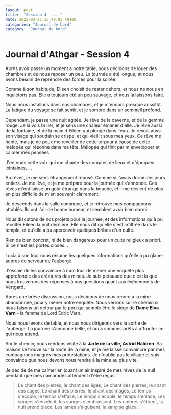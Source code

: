 ```yaml
---
layout: post
title:  "Session 4 - ..."
date: 2025-03-25 15:49:05 +0100
categories: "Journal de bord"
category: "Journal de bord"
---
```


# Journal d'Athgar - Session 4

Après avoir passé un moment a notre table,  nous décidons de louer des chambres et de nous reposer un peu. La journée a été longue, et nous avons besoin de reprendre des forces pour la soirée.

Comme à son habitude, Eileen choisit de rester dehors, et nous ne nous en inquiétons pas. Elle a toujours été un peu sauvage, et nous la laissons faire.

Nous nous installons dans nos chambres, et je m'endors presque aussitôt. La fatigue du voyage se fait sentir, et je sombre dans un sommeil profond.

Cependant, je passe une nuit agitée. Je rêve de la caverne, et de la gemme rouge. Je la vois briller, et je sens une chaleur émaner d'elle. Je rêve aussi de la fontaine, et de la main d'Eileen qui plonge dans l'eau.
Je revois aussi son visage qui soudain se crispe, et qui vieillit sous mes yeux.
Ce rêve me hante, mais je ne peux me reveiller de cette torpeur à cause de cette mélopée qui résonne dans ma tête. Mélopée qui finit par m'envelopper et calmer mes pensées.

J'entends cette voix qui me chante des comptes de lieux et d'époques lointaines, ...

Au réveil, je me sens étrangement reposé. Comme si j'avais dormi des jours entiers. Je me lève, et je me prépare pour la journée qui s'annonce.
Ces rêves m'ont laissé un goûr étrange dans la bouche, et il me devient de plus en plus difficile de m'en souvenir clairement.

Je descends dans la salle commune, et je retrouve mes compagnons attablés. Ils ont l'air de bonne humeur, et semblent avoir bien dormi.

Nous discutons de nos projets pour la journée, et des informations qu'à pu récolter Eileen la nuit dernière. Elle nous dit qu'elle s'est infiltrée dans le temple, et qu'elle a pu apercevoir quelques bribes d'un culte.

Rien de bien concret, ni de bien dangereux pour un culte religieux a priori. Si ce n'est les portes closes...

Lucia à son tour nous résume les quelques informations qu'elle a pu glaner auprès du serveur de l'auberge.

J'essaie de les convaincre à mon tour de mener une enquête plus approfondie des créatures des mines. Je suis persuadé que c'est là que nous trouverons des réponses à nos questions quant aux évènements de Vertgard.

Après une brève discussion, nous décidons de nous rendre à la mine abandonnée, pour y mener notre enquête. Nous verrons sur le chemin si nous faisons un détour par le port qui semble être le siège de **Dame Elva Varn** - la femme de Lord Edric Varn.

Nous nous levons de table, et nous nous dirigeons vers la sortie de l'auberge. La journée s'annonce belle, et nous sommes prêts à affronter ce qui nous attend.

Sur le chemin, nous rendons visite à la **Jarle de la ville,  Astrid Haldren**. Sa maison se trouve sur la route de la mine, et je me laisse convaincre par mes compagnons malgrés mes protestations. Je n'oublie pas le village et suis convaincu que nous devons nous rendre à la mine au plus vite.

Je décide de me calmer en jouant un air inspiré de mes rêves de la nuit pendant que mes camarades attendent d'être reçus.

> Le chant des pierres, le chant des âges,
> Le chant des pierres, le chant des sages,
> Le chant des pierres, le chant des mages,
> Le temps s'écoule, le temps s'efface,
> Le temps s'écoule, le temps s'enlace,
> Les songes s'envolent, les songes s'embrassent.
> Les ombres s'étirent, la nuit prend place,
> Les lames s'aiguisent, le sang se glace.




